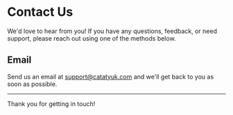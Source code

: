 # Contact Us

We'd love to hear from you! If you have any questions, feedback, or need support, please reach out using one of the methods below.

## Email

Send us an email at [support@catatyuk.com](mailto:support@catatyuk.com) and we'll get back to you as soon as possible.

<!-- ## Address

123 Example Street  
City, State, ZIP  
Country

## Phone

Call us at: **+1 (555) 123-4567**

## Social Media

- [Twitter](https://twitter.com/example)
- [Facebook](https://facebook.com/example)
- [LinkedIn](https://linkedin.com/company/example) -->

---

Thank you for getting in touch!
